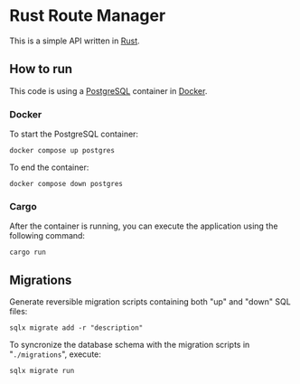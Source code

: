 # Rust Route Manager

This is a simple API written in [Rust](https://www.rust-lang.org/).

## How to run

This code is using a [PostgreSQL](https://www.postgresql.org/) container in [Docker](https://www.docker.com/).

### Docker

To start the PostgreSQL container:

`docker compose up postgres`

To end the container:

`docker compose down postgres`

### Cargo

After the container is running, you can execute the application using the following command:

`cargo run`

## Migrations

Generate reversible migration scripts containing both "up" and "down" SQL files:

`sqlx migrate add -r "description"`

To syncronize the database schema with the migration scripts in "`./migrations`", execute:

`sqlx migrate run`
